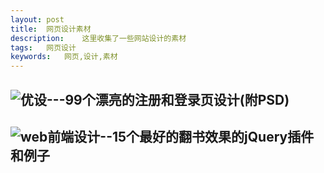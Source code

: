 ```yaml
---
layout: post
title:  网页设计素材
description:    这里收集了一些网站设计的素材
tags:   网页设计
keywords:   网页,设计,素材
---
```


## ![优设---99个漂亮的注册和登录页设计(附PSD)](http://www.uisdc.com/99-beautiful-free-signin-login-and-signup/)

## ![web前端设计--15个最好的翻书效果的jQuery插件和例子](http://www.css88.com/archives/4942/)
